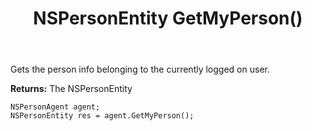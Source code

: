 ﻿---
uid: crmscript_ref_NSPersonAgent_GetMyPerson
title: NSPersonEntity GetMyPerson()
intellisense: NSPersonAgent.GetMyPerson
keywords: NSPersonAgent, GetMyPerson
so.topic: reference
---

Gets the person info belonging to the currently logged on user.


**Returns:** The NSPersonEntity

```crmscript
NSPersonAgent agent;
NSPersonEntity res = agent.GetMyPerson();
```

